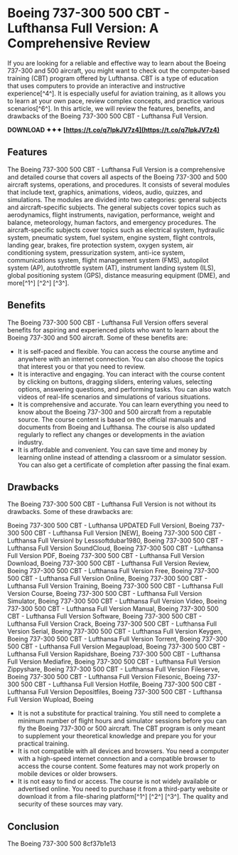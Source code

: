 
 
# Boeing 737-300 500 CBT - Lufthansa Full Version: A Comprehensive Review
 
If you are looking for a reliable and effective way to learn about the Boeing 737-300 and 500 aircraft, you might want to check out the computer-based training (CBT) program offered by Lufthansa. CBT is a type of education that uses computers to provide an interactive and instructive experience[^4^]. It is especially useful for aviation training, as it allows you to learn at your own pace, review complex concepts, and practice various scenarios[^6^]. In this article, we will review the features, benefits, and drawbacks of the Boeing 737-300 500 CBT - Lufthansa Full Version.
 
**DOWNLOAD ✦✦✦ [https://t.co/q7IpkJV7z4](https://t.co/q7IpkJV7z4)**


 
## Features
 
The Boeing 737-300 500 CBT - Lufthansa Full Version is a comprehensive and detailed course that covers all aspects of the Boeing 737-300 and 500 aircraft systems, operations, and procedures. It consists of several modules that include text, graphics, animations, videos, audio, quizzes, and simulations. The modules are divided into two categories: general subjects and aircraft-specific subjects. The general subjects cover topics such as aerodynamics, flight instruments, navigation, performance, weight and balance, meteorology, human factors, and emergency procedures. The aircraft-specific subjects cover topics such as electrical system, hydraulic system, pneumatic system, fuel system, engine system, flight controls, landing gear, brakes, fire protection system, oxygen system, air conditioning system, pressurization system, anti-ice system, communications system, flight management system (FMS), autopilot system (AP), autothrottle system (AT), instrument landing system (ILS), global positioning system (GPS), distance measuring equipment (DME), and more[^1^] [^2^] [^3^].
 
## Benefits
 
The Boeing 737-300 500 CBT - Lufthansa Full Version offers several benefits for aspiring and experienced pilots who want to learn about the Boeing 737-300 and 500 aircraft. Some of these benefits are:
 
- It is self-paced and flexible. You can access the course anytime and anywhere with an internet connection. You can also choose the topics that interest you or that you need to review.
- It is interactive and engaging. You can interact with the course content by clicking on buttons, dragging sliders, entering values, selecting options, answering questions, and performing tasks. You can also watch videos of real-life scenarios and simulations of various situations.
- It is comprehensive and accurate. You can learn everything you need to know about the Boeing 737-300 and 500 aircraft from a reputable source. The course content is based on the official manuals and documents from Boeing and Lufthansa. The course is also updated regularly to reflect any changes or developments in the aviation industry.
- It is affordable and convenient. You can save time and money by learning online instead of attending a classroom or a simulator session. You can also get a certificate of completion after passing the final exam.

## Drawbacks
 
The Boeing 737-300 500 CBT - Lufthansa Full Version is not without its drawbacks. Some of these drawbacks are:
 
Boeing 737-300 500 CBT - Lufthansa UPDATED Full Versionl,  Boeing 737-300 500 CBT - Lufthansa Full Version [NEW],  Boeing 737-300 500 CBT - Lufthansa Full Versionl by Lesssoftdubar1980,  Boeing 737-300 500 CBT - Lufthansa Full Version SoundCloud,  Boeing 737-300 500 CBT - Lufthansa Full Version PDF,  Boeing 737-300 500 CBT - Lufthansa Full Version Download,  Boeing 737-300 500 CBT - Lufthansa Full Version Review,  Boeing 737-300 500 CBT - Lufthansa Full Version Free,  Boeing 737-300 500 CBT - Lufthansa Full Version Online,  Boeing 737-300 500 CBT - Lufthansa Full Version Training,  Boeing 737-300 500 CBT - Lufthansa Full Version Course,  Boeing 737-300 500 CBT - Lufthansa Full Version Simulator,  Boeing 737-300 500 CBT - Lufthansa Full Version Video,  Boeing 737-300 500 CBT - Lufthansa Full Version Manual,  Boeing 737-300 500 CBT - Lufthansa Full Version Software,  Boeing 737-300 500 CBT - Lufthansa Full Version Crack,  Boeing 737-300 500 CBT - Lufthansa Full Version Serial,  Boeing 737-300 500 CBT - Lufthansa Full Version Keygen,  Boeing 737-300 500 CBT - Lufthansa Full Version Torrent,  Boeing 737-300 500 CBT - Lufthansa Full Version Megaupload,  Boeing 737-300 500 CBT - Lufthansa Full Version Rapidshare,  Boeing 737-300 500 CBT - Lufthansa Full Version Mediafire,  Boeing 737-300 500 CBT - Lufthansa Full Version Zippyshare,  Boeing 737-300 500 CBT - Lufthansa Full Version Fileserve,  Boeing 737-300 500 CBT - Lufthansa Full Version Filesonic,  Boeing 737-300 500 CBT - Lufthansa Full Version Hotfile,  Boeing 737-300 500 CBT - Lufthansa Full Version Depositfiles,  Boeing 737-300 500 CBT - Lufthansa Full Version Wupload,  Boeing

- It is not a substitute for practical training. You still need to complete a minimum number of flight hours and simulator sessions before you can fly the Boeing 737-300 or 500 aircraft. The CBT program is only meant to supplement your theoretical knowledge and prepare you for your practical training.
- It is not compatible with all devices and browsers. You need a computer with a high-speed internet connection and a compatible browser to access the course content. Some features may not work properly on mobile devices or older browsers.
- It is not easy to find or access. The course is not widely available or advertised online. You need to purchase it from a third-party website or download it from a file-sharing platform[^1^] [^2^] [^3^]. The quality and security of these sources may vary.

## Conclusion
 
The Boeing 737-300 500
 8cf37b1e13
 
